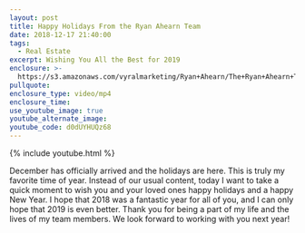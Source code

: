 ```yaml
---
layout: post
title: Happy Holidays From the Ryan Ahearn Team
date: 2018-12-17 21:40:00
tags:
  - Real Estate
excerpt: Wishing You All the Best for 2019
enclosure: >-
  https://s3.amazonaws.com/vyralmarketing/Ryan+Ahearn/The+Ryan+Ahearn+Team-+Happy+Holidays+from+the+Ryan+Ahearn+Team.mp4
pullquote:
enclosure_type: video/mp4
enclosure_time:
use_youtube_image: true
youtube_alternate_image:
youtube_code: d0dUYHUQz68
---
```


{% include youtube.html %}

December has officially arrived and the holidays are here. This is truly my favorite time of year. Instead of our usual content, today I want to take a quick moment to wish you and your loved ones happy holidays and a happy New Year. I hope that 2018 was a fantastic year for all of you, and I can only hope that 2019 is even better. Thank you for being a part of my life and the lives of my team members. We look forward to working with you next year!